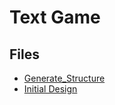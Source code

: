 # Text Game

## Files

- [Generate_Structure](generate_structure.py)
- [Initial Design](initial-design.md)
